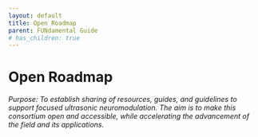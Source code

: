 ```yaml
---
layout: default
title: Open Roadmap
parent: FUNdamental Guide
# has_children: true
---
```

# Open Roadmap
*Purpose: To establish sharing of resources, guides, and guidelines to support focused ultrasonic neuromodulation. The aim is to make this consortium open and accessible, while accelerating the advancement of the field and its applications.*
